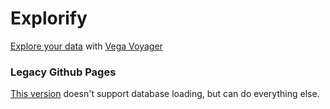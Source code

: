 # Explorify

[Explore your data](http://data-explorify.herokuapp.com/) with [Vega Voyager](https://github.com/vega/voyager)

### Legacy Github Pages

[This version](https://patsissons.github.io/explorify/) doesn't support database loading, but can do everything else.

